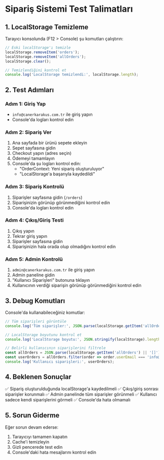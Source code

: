 # Sipariş Sistemi Test Talimatları

## 1. LocalStorage Temizleme

Tarayıcı konsolunda (F12 > Console) şu komutları çalıştırın:

```javascript
// Eski localStorage'ı temizle
localStorage.removeItem('orders');
localStorage.removeItem('allOrders');
localStorage.clear();

// Temizlendiğini kontrol et
console.log('LocalStorage temizlendi:', localStorage.length);
```

## 2. Test Adımları

### Adım 1: Giriş Yap
- `info@canerkarakus.com.tr` ile giriş yapın
- Console'da logları kontrol edin

### Adım 2: Sipariş Ver
1. Ana sayfada bir ürünü sepete ekleyin
2. Sepet sayfasına gidin
3. Checkout yapın (adres seçin)
4. Ödemeyi tamamlayın
5. Console'da şu logları kontrol edin:
   - "OrderContext: Yeni sipariş oluşturuluyor"
   - "LocalStorage'a başarıyla kaydedildi"

### Adım 3: Sipariş Kontrolü
1. Siparişler sayfasına gidin (`/orders`)
2. Siparişinizin görünüp görünmediğini kontrol edin
3. Console'da logları kontrol edin

### Adım 4: Çıkış/Giriş Testi
1. Çıkış yapın
2. Tekrar giriş yapın
3. Siparişler sayfasına gidin
4. Siparişinizin hala orada olup olmadığını kontrol edin

### Adım 5: Admin Kontrolü
1. `admin@canerkarakus.com.tr` ile giriş yapın
2. Admin paneline gidin
3. "Kullanıcı Siparişleri" butonuna tıklayın
4. Kullanıcının verdiği siparişin görünüp görünmediğini kontrol edin

## 3. Debug Komutları

Console'da kullanabileceğiniz komutlar:

```javascript
// Tüm siparişleri görüntüle
console.log('Tüm siparişler:', JSON.parse(localStorage.getItem('allOrders') || '[]'));

// LocalStorage boyutunu kontrol et
console.log('LocalStorage boyutu:', JSON.stringify(localStorage).length, 'karakter');

// Belirli kullanıcının siparişlerini filtrele
const allOrders = JSON.parse(localStorage.getItem('allOrders') || '[]');
const userOrders = allOrders.filter(order => order.userEmail === 'info@canerkarakus.com.tr');
console.log('Kullanıcı siparişleri:', userOrders);
```

## 4. Beklenen Sonuçlar

✅ Sipariş oluşturulduğunda localStorage'a kaydedilmeli
✅ Çıkış/giriş sonrası siparişler korunmalı
✅ Admin panelinde tüm siparişler görünmeli
✅ Kullanıcı sadece kendi siparişlerini görmeli
✅ Console'da hata olmamalı

## 5. Sorun Giderme

Eğer sorun devam ederse:

1. Tarayıcıyı tamamen kapatın
2. Cache'i temizleyin
3. Gizli pencerede test edin
4. Console'daki hata mesajlarını kontrol edin 